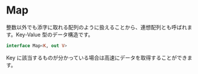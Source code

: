 # Map


整数以外でも添字に取れる配列のように扱えることから、連想配列とも呼ばれます。Key-Value 型のデータ構造です。

```kotlin
interface Map<K, out V>
```

Key に該当するものが分かっている場合は高速にデータを取得することができます。


